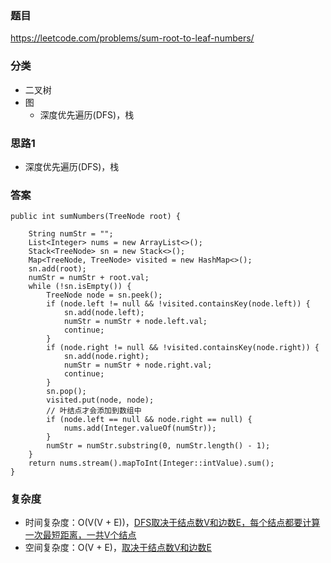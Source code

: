 ### 题目
https://leetcode.com/problems/sum-root-to-leaf-numbers/

### 分类
* 二叉树
* 图
    * 深度优先遍历(DFS)，栈

### 思路1
* 深度优先遍历(DFS)，栈

### 答案
```
public int sumNumbers(TreeNode root) {

    String numStr = "";
    List<Integer> nums = new ArrayList<>();
    Stack<TreeNode> sn = new Stack<>();
    Map<TreeNode, TreeNode> visited = new HashMap<>();
    sn.add(root);
    numStr = numStr + root.val;
    while (!sn.isEmpty()) {
        TreeNode node = sn.peek();
        if (node.left != null && !visited.containsKey(node.left)) {
            sn.add(node.left);
            numStr = numStr + node.left.val;
            continue;
        }
        if (node.right != null && !visited.containsKey(node.right)) {
            sn.add(node.right);
            numStr = numStr + node.right.val;
            continue;
        }
        sn.pop();
        visited.put(node, node);
        // 叶结点才会添加到数组中
        if (node.left == null && node.right == null) {
            nums.add(Integer.valueOf(numStr));
        }
        numStr = numStr.substring(0, numStr.length() - 1);
    }
    return nums.stream().mapToInt(Integer::intValue).sum();
}
```

### 复杂度
* 时间复杂度：O(V(V + E))，[DFS取决于结点数V和边数E，每个结点都要计算一次最短距离，一共V个结点](https://github.com/HolmesJJ/CS2040S-Data-Structures-and-Algorithms/wiki/Breadth-First-Search(BFS)-and-Depth-First-Search(DFS))
* 空间复杂度：O(V + E)，[取决于结点数V和边数E](https://github.com/HolmesJJ/CS2040S-Data-Structures-and-Algorithms/wiki/Breadth-First-Search(BFS)-and-Depth-First-Search(DFS))
